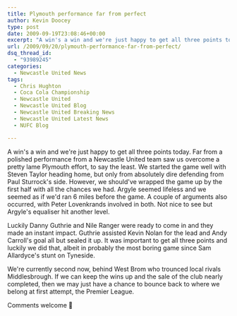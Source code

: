 ```yaml
---
title: Plymouth performance far from perfect
author: Kevin Doocey
type: post
date: 2009-09-19T23:08:46+00:00
excerpt: "A win's a win and we're just happy to get all three points today. Far from a polished performance from a Newcastle United.."
url: /2009/09/20/plymouth-performance-far-from-perfect/
dsq_thread_id:
  - "93989245"
categories:
  - Newcastle United News
tags:
  - Chris Hughton
  - Coca Cola Championship
  - Newcastle United
  - Newcastle United Blog
  - Newcastle United Breaking News
  - Newcastle United Latest News
  - NUFC Blog

---
```


A win's a win and we're just happy to get all three points today. Far from a polished performance from a Newcastle United team saw us overcome a pretty lame Plymouth effort, to say the least. We started the game well with Steven Taylor heading home, but only from absolutely dire defending from Paul Sturrock's side. However, we should've wrapped  the game up by the first half with all the chances we had. Argyle seemed lifeless and we seemed as if we'd ran 6 miles before the game. A couple of arguments also occurred, with Peter Lovenkrands involved in both. Not nice to see but Argyle's equaliser hit another level.

Luckily Danny Guthrie and Nile Ranger were ready to come in and they made an instant impact. Guthrie assisted Kevin Nolan for the lead and Andy Carroll's goal all but sealed it up. It was important to get all three points and luckily we did that, albeit in probably the most boring game since Sam Allardyce's stunt on Tyneside.

We're currently second now, behind West Brom who trounced local rivals Middlesbrough. If we can keep the wins up and the sale of the club nearly completed, then we may just have a chance to bounce back to where we belong at first attempt, the Premier League.

Comments welcome 🙂